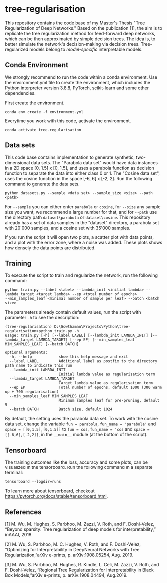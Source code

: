 # tree-regularisation
This repository contains the code base of my Master's Thesis "Tree Regularization of Deep Networks." Based on the publication
<a>[1]</a>, the aim is to replicate the tree regularization method for feed-forward deep networks, which can be 
then approximated by simple decision trees. The idea is, to better simulate the network's decision-making via decision trees. 
Tree-regularized models belong to *model-specific* interpretable models.

## Conda Environment
We strongly recommend to run the code within a conda environment. Use the environment.yml file to create the 
environment, which includes the Python interpreter version 3.8.8, PyTorch, scikit-learn and some other dependencies.

First create the environment.
```
conda env create -f environment.yml
````

Everytime you work with this code, activate the environment.

```
conda activate tree-regularisation
````

## Data sets
This code base contains implementation to generate synthetic, two-dimensional data sets. The "Parabola data set" would have
data instances in a 2D space [0, 1.5] x [0, 1.5], and uses a parabola function as decision function to separate the data
into either class 0 or 1. The "Cosine data set", uses the cosine function in the space [-6, 6] x [-2, 2]. Run the following command to
generate the data sets.

```
python datasets.py --sample <data set> --sample_size <size> --path <path>
````

For `--sample` you can either enter `parabola` or `cosine`, for `--size` any sample size you want, we recommend a 
large number for that, and for `--path` use the directory path `dataset\parabola` or `dataset\cosine`. This repository already
has a set of data samples in the "dataset" directory, a parabola set with 20'000 samples, and a cosine set with 35'000 samples.

If you run the script it will open two plots, a scatter plot with data points, and a plot with the error zone, where a noise
was added. These plots shows how densely the data points are distributed.

## Training
To execute the script to train and regularize the network, run the following command:

```
python train.py --label <label> --lambda_init <initial lambda> --lambda_target <target lambda> --ep <total number of epochs>
--min_samples_leaf <minimal number of sample per leaf> --batch <batch size>
````

The parameters already contain default values, run the script with parameter `-h` to see the description:

```
(tree-regularisation) D:\Gowthaman\Projects\Python\tree-regularisation>python train.py -h
usage: train.py [-h] [--label LABEL] [--lambda_init LAMBDA_INIT] [--lambda_target LAMBDA_TARGET] [--ep EP] [--min_samples_leaf MIN_SAMPLES_LEAF] [--batch BATCH]

optional arguments:
  -h, --help            show this help message and exit
  --label LABEL         Additional label as postfix to the directory path name to indicate this run
  --lambda_init LAMBDA_INIT
                        Initial lambda value as regularisation term
  --lambda_target LAMBDA_TARGET
                        Target lambda value as regularisation term
  --ep EP               Total number of epochs, default 1000 (300 warm up + 700 regularisation)
  --min_samples_leaf MIN_SAMPLES_LEAF
                        Minimum samples leaf for pre-pruning, default 5
  --batch BATCH         Batch size, default 1024

````

By default, the setting uses the parabola data set. To work with the cosine data set, change the variable 
`fun = parabola`, `fun_name = 'parabola'` and `space = [[0,1.5],[0,1.5]]` to `fun = cos`, `fun_name = 'cos` and 
`space = [[-6,6],[-2,2]]`, in the `__main__` module (at the bottom of the script).

## Tensorboard
The training outcomes like the loss, accuracy and some plots, can be visualized in the tensorboard. Run the following command
in a separate terminal:

```
tensorboard --logdir=runs
````

To learn more about tensorboard, checkout https://pytorch.org/docs/stable/tensorboard.html.

## References
<a id="1">[1]</a>
M. Wu, M. Hughes, S. Parbhoo, M. Zazzi, V. Roth, and F. Doshi-Velez, “Beyond sparsity: Tree regularization of deep models 
for interpretability,” inAAAI, 2018.

<a id="1">[2]</a>
M. Wu, S. Parbhoo, M. C. Hughes, V. Roth, and F. Doshi-Velez, “Optimizing for Interpretability in DeepNeural Networks with 
Tree Regularization,”arXiv e-prints, p. arXiv:1908.05254, Aug. 2019.

<a id="1">[3]</a>
M. Wu, S. Parbhoo, M. Hughes, R. Kindle, L. Celi, M. Zazzi, V. Roth, and F. Doshi-Velez, “Regional Tree Regularization for 
Interpretability in Black Box Models,”arXiv e-prints, p. arXiv:1908.04494, Aug.2019.
